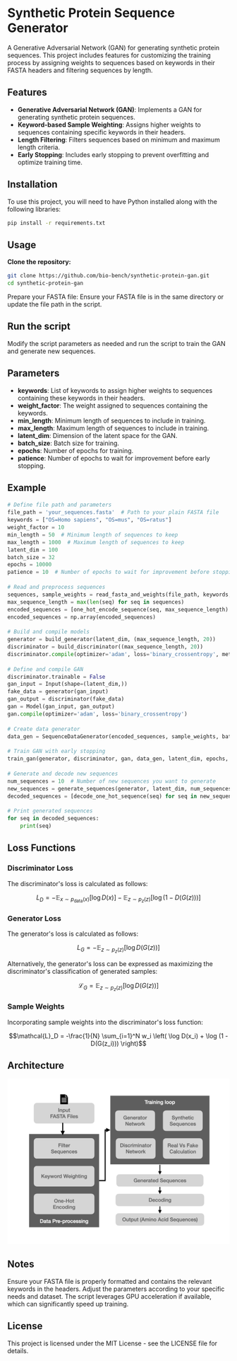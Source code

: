 # Synthetic Protein Sequence Generator

A Generative Adversarial Network (GAN) for generating synthetic protein sequences. This project includes features for customizing the training process by assigning weights to sequences based on keywords in their FASTA headers and filtering sequences by length.

## Features

- **Generative Adversarial Network (GAN)**: Implements a GAN for generating synthetic protein sequences.
- **Keyword-based Sample Weighting**: Assigns higher weights to sequences containing specific keywords in their headers.
- **Length Filtering**: Filters sequences based on minimum and maximum length criteria.
- **Early Stopping**: Includes early stopping to prevent overfitting and optimize training time.

## Installation

To use this project, you will need to have Python installed along with the following libraries:

```bash
pip install -r requirements.txt
```

## Usage

**Clone the repository:**

```bash
git clone https://github.com/bio-bench/synthetic-protein-gan.git
cd synthetic-protein-gan
```

Prepare your FASTA file: Ensure your FASTA file is in the same directory or update the file path in the script.

## Run the script
Modify the script parameters as needed and run the script to train the GAN and generate new sequences.

## Parameters

- **keywords**: List of keywords to assign higher weights to sequences containing these keywords in their headers.
- **weight_factor**: The weight assigned to sequences containing the keywords.
- **min_length**: Minimum length of sequences to include in training.
- **max_length**: Maximum length of sequences to include in training.
- **latent_dim**: Dimension of the latent space for the GAN.
- **batch_size**: Batch size for training.
- **epochs**: Number of epochs for training.
- **patience**: Number of epochs to wait for improvement before early stopping.

## Example

```python
# Define file path and parameters
file_path = 'your_sequences.fasta'  # Path to your plain FASTA file
keywords = ["OS=Homo sapiens", "OS=mus", "OS=ratus"]
weight_factor = 10
min_length = 50  # Minimum length of sequences to keep
max_length = 1000  # Maximum length of sequences to keep
latent_dim = 100
batch_size = 32
epochs = 10000
patience = 10  # Number of epochs to wait for improvement before stopping

# Read and preprocess sequences
sequences, sample_weights = read_fasta_and_weights(file_path, keywords, weight_factor, min_length, max_length)
max_sequence_length = max(len(seq) for seq in sequences)
encoded_sequences = [one_hot_encode_sequence(seq, max_sequence_length) for seq in sequences]
encoded_sequences = np.array(encoded_sequences)

# Build and compile models
generator = build_generator(latent_dim, (max_sequence_length, 20))
discriminator = build_discriminator((max_sequence_length, 20))
discriminator.compile(optimizer='adam', loss='binary_crossentropy', metrics=['accuracy'])

# Define and compile GAN
discriminator.trainable = False
gan_input = Input(shape=(latent_dim,))
fake_data = generator(gan_input)
gan_output = discriminator(fake_data)
gan = Model(gan_input, gan_output)
gan.compile(optimizer='adam', loss='binary_crossentropy')

# Create data generator
data_gen = SequenceDataGenerator(encoded_sequences, sample_weights, batch_size, latent_dim)

# Train GAN with early stopping
train_gan(generator, discriminator, gan, data_gen, latent_dim, epochs, patience)

# Generate and decode new sequences
num_sequences = 10  # Number of new sequences you want to generate
new_sequences = generate_sequences(generator, latent_dim, num_sequences)
decoded_sequences = [decode_one_hot_sequence(seq) for seq in new_sequences]

# Print generated sequences
for seq in decoded_sequences:
    print(seq)
```

## Loss Functions

### Discriminator Loss

The discriminator's loss is calculated as follows:
```math
{L}_D = -\mathbb{E}_{x \sim p_{\text{data}}(x)} [\log D(x)] - \mathbb{E}_{z \sim p_z(z)} [\log (1 - D(G(z)))]
```

### Generator Loss

The generator's loss is calculated as follows:

```math
{L}_G = -\mathbb{E}_{z \sim p_z(z)} [\log D(G(z))]
```
Alternatively, the generator's loss can be expressed as maximizing the discriminator's classification of generated samples:
```math
\mathcal{L}_G = \mathbb{E}_{z \sim p_z(z)} [\log D(G(z))]
```

### Sample Weights

Incorporating sample weights into the discriminator's loss function:
```math
\mathcal{L}_D = -\frac{1}{N} \sum_{i=1}^N w_i \left( \log D(x_i) + \log (1 - D(G(z_i))) \right)
```


## Architecture
![GAN Architecture](images/synthetic-protein-sequence-generator.png)


## Notes
Ensure your FASTA file is properly formatted and contains the relevant keywords in the headers.
Adjust the parameters according to your specific needs and dataset.
The script leverages GPU acceleration if available, which can significantly speed up training.

## License
This project is licensed under the MIT License - see the LICENSE file for details.
